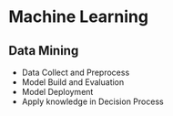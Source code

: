# Machine Learning
## Data Mining
* Data Collect and Preprocess
* Model Build and Evaluation
* Model Deployment
* Apply knowledge in Decision Process